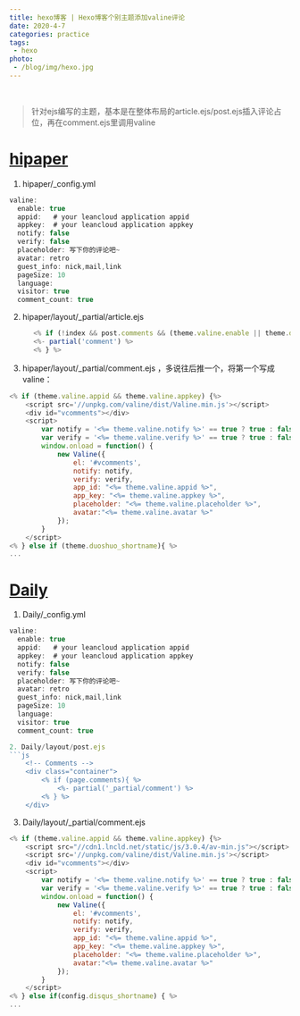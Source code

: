 ```yaml
---
title: hexo博客 | Hexo博客个别主题添加valine评论
date: 2020-4-7
categories: practice
tags:
 - hexo
photo: 
 - /blog/img/hexo.jpg
---
```


<br>

<!-- more -->

>针对ejs编写的主题，基本是在整体布局的article.ejs/post.ejs插入评论占位，再在comment.ejs里调用valine

# [hipaper](https://github.com/iTimeTraveler/hexo-theme-hipaper)

1. hipaper/_config.yml
```js
valine:
  enable: true 
  appid:   # your leancloud application appid
  appkey:  # your leancloud application appkey
  notify: false
  verify: false
  placeholder: 写下你的评论吧~
  avatar: retro 
  guest_info: nick,mail,link 
  pageSize: 10 
  language: 
  visitor: true 
  comment_count: true 
```

2. hipaper/layout/_partial/article.ejs
```js
      <% if (!index && post.comments && (theme.valine.enable || theme.duoshuo_shortname || theme.disqus_shortname || theme.uyan_uid || theme.wumii || theme.livere_shortname)){ %>
      <%- partial('comment') %>
      <% } %>
```

3. hipaper/layout/_partial/comment.ejs ，多说往后推一个，将第一个写成valine：
```js
<% if (theme.valine.appid && theme.valine.appkey) {%>
    <script src='//unpkg.com/valine/dist/Valine.min.js'></script>
    <div id="vcomments"></div>
    <script>
        var notify = '<%= theme.valine.notify %>' == true ? true : false;
        var verify = '<%= theme.valine.verify %>' == true ? true : false;
        window.onload = function() {
            new Valine({
                el: '#vcomments',
                notify: notify,
                verify: verify,
                app_id: "<%= theme.valine.appid %>",
                app_key: "<%= theme.valine.appkey %>",
                placeholder: "<%= theme.valine.placeholder %>",
                avatar:"<%= theme.valine.avatar %>"
            });
        }
    </script>
<% } else if (theme.duoshuo_shortname){ %>
...
```

# [Daily](https://github.com/GallenHu/hexo-theme-Daily)

1. Daily/_config.yml
```js
valine:
  enable: true 
  appid:   # your leancloud application appid
  appkey:  # your leancloud application appkey
  notify: false
  verify: false
  placeholder: 写下你的评论吧~
  avatar: retro 
  guest_info: nick,mail,link 
  pageSize: 10 
  language: 
  visitor: true 
  comment_count: true 

2. Daily/layout/post.ejs
```js
    <!-- Comments -->
    <div class="container">
        <% if (page.comments){ %>
            <%- partial('_partial/comment') %>
        <% } %> 
    </div>
```

3. Daily/layout/_partial/comment.ejs 
```js
<% if (theme.valine.appid && theme.valine.appkey) {%>
    <script src="//cdn1.lncld.net/static/js/3.0.4/av-min.js"></script>
    <script src='//unpkg.com/valine/dist/Valine.min.js'></script>
    <div id="vcomments"></div>
    <script>
        var notify = '<%= theme.valine.notify %>' == true ? true : false;
        var verify = '<%= theme.valine.verify %>' == true ? true : false;
        window.onload = function() {
            new Valine({
                el: '#vcomments',
                notify: notify,
                verify: verify,
                app_id: "<%= theme.valine.appid %>",
                app_key: "<%= theme.valine.appkey %>",
                placeholder: "<%= theme.valine.placeholder %>",
                avatar:"<%= theme.valine.avatar %>"
            });
        }
    </script>
<% } else if(config.disqus_shortname) { %>
...
```
<br>